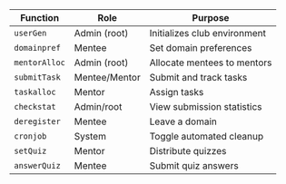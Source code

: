 | Function      | Role          | Purpose                      |
| ------------- | ------------- | ---------------------------- |
| `userGen`     | Admin (root)  | Initializes club environment |
| `domainpref`  | Mentee        | Set domain preferences       |
| `mentorAlloc` | Admin (root)  | Allocate mentees to mentors  |
| `submitTask`  | Mentee/Mentor | Submit and track tasks       |
| `taskalloc`   | Mentor        | Assign tasks                 |
| `checkstat`   | Admin/root    | View submission statistics   |
| `deregister`  | Mentee        | Leave a domain               |
| `cronjob`     | System        | Toggle automated cleanup     |
| `setQuiz`     | Mentor        | Distribute quizzes           |
| `answerQuiz`  | Mentee        | Submit quiz answers          |
